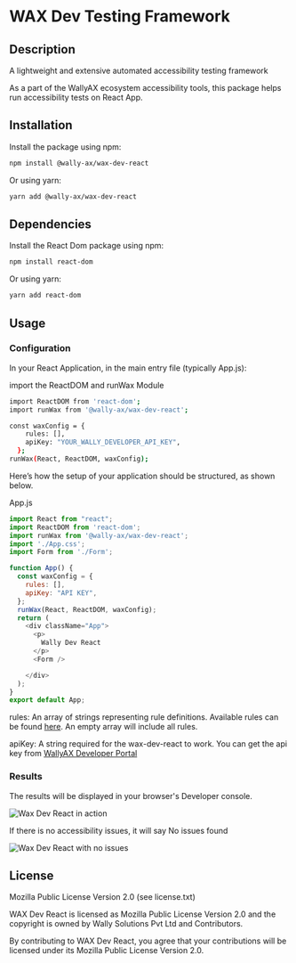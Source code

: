 # WAX Dev Testing Framework

## Description
A lightweight and extensive automated accessibility testing framework

As a part of the WallyAX ecosystem accessibility tools, this package helps run accessibility tests on React App.

## Installation
Install the package using npm:
```sh
npm install @wally-ax/wax-dev-react
```
Or using yarn:
```sh
yarn add @wally-ax/wax-dev-react
```

## Dependencies 

Install the React Dom package using npm:
```sh
npm install react-dom
```
Or using yarn:
```sh
yarn add react-dom
```

## Usage
### Configuration
In your React Application, in the main entry file (typically App.js):

import the ReactDOM and runWax Module

```sh
import ReactDOM from 'react-dom';
import runWax from '@wally-ax/wax-dev-react';

const waxConfig = {
    rules: [],
    apiKey: "YOUR_WALLY_DEVELOPER_API_KEY",
  };
runWax(React, ReactDOM, waxConfig);
```


Here’s how the setup of your application should be structured, as shown below.

App.js
```javascript
import React from "react";
import ReactDOM from 'react-dom';
import runWax from '@wally-ax/wax-dev-react';
import './App.css';
import Form from './Form';

function App() {
  const waxConfig = {
    rules: [],
    apiKey: "API KEY",
  };
  runWax(React, ReactDOM, waxConfig);
  return (
    <div className="App">
      <p>
        Wally Dev React
      </p>
      <Form />

    </div>
  );
}
export default App;

````
rules: An array of strings representing rule definitions. Available rules can be found [here]("https://kb.wallyax.com/docs/wax-dev/rules"). An empty array will include all rules.

apiKey: A string required for the wax-dev-react to work. You can get the api key from [WallyAX Developer Portal](https://developer.wallyax.com)

### Results
The results will be displayed in your browser's Developer console.

![Wax Dev React in action](https://assets2.wallyax.com/common/wax-dev-react-in-action.png
)

If there is no accessibility issues, it will say No issues found

![Wax Dev React with no issues](https://assets2.wallyax.com/common/wax-dev-react-no-issues.png)

## License
Mozilla Public License Version 2.0 (see license.txt)

WAX Dev React is licensed as Mozilla Public License Version 2.0 and the copyright is owned by Wally Solutions Pvt Ltd and Contributors.

By contributing to WAX Dev React, you agree that your contributions will be licensed under its Mozilla Public License Version 2.0.